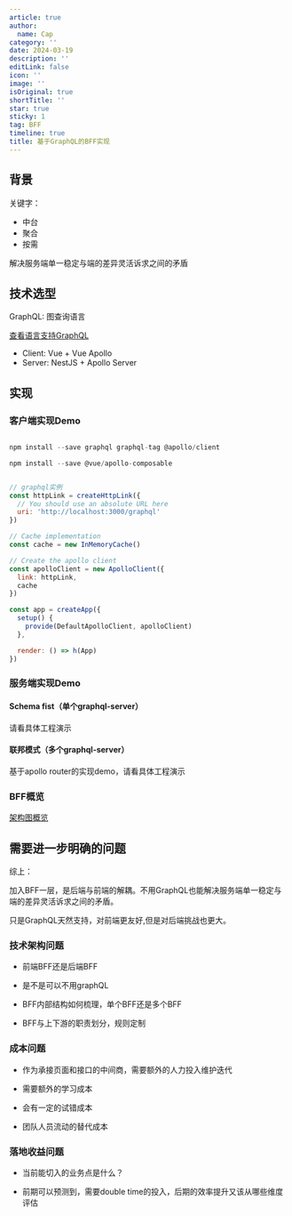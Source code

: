 ```yaml
---
article: true
author:
  name: Cap
category: ''
date: 2024-03-19
description: ''
editLink: false
icon: ''
image: ''
isOriginal: true
shortTitle: ''
star: true
sticky: 1
tag: BFF
timeline: true
title: 基于GraphQL的BFF实现
---
```




## 背景

关键字：

- 中台
- 聚合
- 按需

解决服务端单一稳定与端的差异灵活诉求之间的矛盾

## 技术选型

GraphQL: 图查询语言

[查看语言支持GraphQL](https://graphql.org/code/)

- Client: Vue + Vue Apollo
- Server: NestJS + Apollo Server

## 实现

### 客户端实现Demo

```js

npm install --save graphql graphql-tag @apollo/client

npm install --save @vue/apollo-composable

```

```js

// graphql实例
const httpLink = createHttpLink({
  // You should use an absolute URL here
  uri: 'http://localhost:3000/graphql'
})

// Cache implementation
const cache = new InMemoryCache()

// Create the apollo client
const apolloClient = new ApolloClient({
  link: httpLink,
  cache
})

const app = createApp({
  setup() {
    provide(DefaultApolloClient, apolloClient)
  },

  render: () => h(App)
})

```

### 服务端实现Demo

#### Schema fist（单个graphql-server）

请看具体工程演示

#### 联邦模式（多个graphql-server）

基于apollo router的实现demo，请看具体工程演示

### BFF概览

[架构图概览](https://confluence.gyenno.com/pages/viewpage.action?pageId=59247288)

## 需要进一步明确的问题

综上：

加入BFF一层，是后端与前端的解耦。不用GraphQL也能解决服务端单一稳定与端的差异灵活诉求之间的矛盾。

只是GraphQL天然支持，对前端更友好,但是对后端挑战也更大。

### 技术架构问题

- 前端BFF还是后端BFF

- 是不是可以不用graphQL

- BFF内部结构如何梳理，单个BFF还是多个BFF

- BFF与上下游的职责划分，规则定制

### 成本问题

- 作为承接页面和接口的中间商，需要额外的人力投入维护迭代

- 需要额外的学习成本

- 会有一定的试错成本

- 团队人员流动的替代成本

### 落地收益问题

- 当前能切入的业务点是什么？

- 前期可以预测到，需要double time的投入，后期的效率提升又该从哪些维度评估

